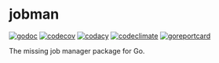 # jobman

[![godoc](https://pkg.go.dev/badge/gopkg.in/jobman.v0.svg)](https://pkg.go.dev/gopkg.in/jobman.v0)
[![codecov](https://codecov.io/gh/go-jobman/jobman/graph/badge.svg?token=AVVSPWXSC9)](https://codecov.io/gh/go-jobman/jobman)
[![codacy](https://app.codacy.com/project/badge/Grade/d422f5e6eead4454a5e23123d3a2c92a)](https://app.codacy.com/gh/go-jobman/jobman/dashboard?utm_source=gh&utm_medium=referral&utm_content=&utm_campaign=Badge_grade)
[![codeclimate](https://api.codeclimate.com/v1/badges/fd8496c99b825118d1bf/maintainability)](https://codeclimate.com/github/go-jobman/jobman/maintainability)
[![goreportcard](https://goreportcard.com/badge/gopkg.in/jobman.v0)](https://goreportcard.com/report/gopkg.in/jobman.v0)

The missing job manager package for Go.
